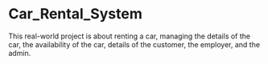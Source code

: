 # Car_Rental_System
This real-world project is about renting a car, managing the details of the car, the availability of the car, details of the customer, the employer, and the admin.
